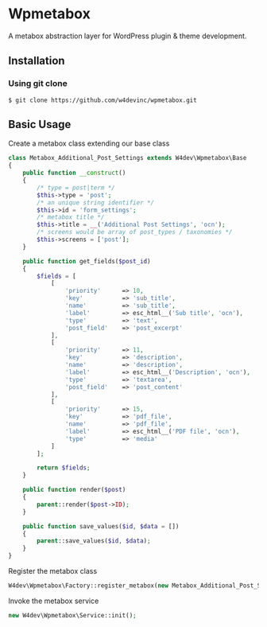 # Wpmetabox

A metabox abstraction layer for WordPress plugin & theme development.

## Installation

### Using git clone
```
$ git clone https://github.com/w4devinc/wpmetabox.git
```

## Basic Usage

Create a metabox class extending our base class

```php
class Metabox_Additional_Post_Settings extends W4dev\Wpmetabox\Base
{
	public function __construct()
	{
		/* type = post|term */
		$this->type = 'post';
		/* an unique string identifier */
		$this->id = 'form_settings';
		/* metabox title */
		$this->title = __('Additional Post Settings', 'ocn');
		/* screens would be array of post_types / taxonomies */
		$this->screens = ['post'];
	}

	public function get_fields($post_id)
	{
		$fields = [
			[
				'priority'		=> 10,
				'key' 			=> 'sub_title',
				'name' 			=> 'sub_title',
				'label' 		=> esc_html__('Sub title', 'ocn'),
				'type' 			=> 'text',
				'post_field' 	=> 'post_excerpt'
			],
			[
				'priority'		=> 11,
				'key' 			=> 'description',
				'name' 			=> 'description',
				'label' 		=> esc_html__('Description', 'ocn'),
				'type' 			=> 'textarea',
				'post_field' 	=> 'post_content'
			],
			[
				'priority'		=> 15,
				'key' 			=> 'pdf_file',
				'name' 			=> 'pdf_file',
				'label' 		=> esc_html__('PDF file', 'ocn'),
				'type' 			=> 'media'
			]
		];

		return $fields;
	}

	public function render($post)
	{
		parent::render($post->ID);
	}

	public function save_values($id, $data = [])
	{
		parent::save_values($id, $data);
	}
}
```

Register the metabox class
```php
W4dev\Wpmetabox\Factory::register_metabox(new Metabox_Additional_Post_Settings());
```

Invoke the metabox service
```php
new W4dev\Wpmetabox\Service::init();
```